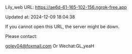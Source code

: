 Lily_web URL: https://ae6d-61-165-102-156.ngrok-free.app

Updated at: 2024-12-09 18:04:38

If you cannot open this URL, the server might be down.

Please contact: 

goley04@foxmail.com Or Wechat:GL_yeaH